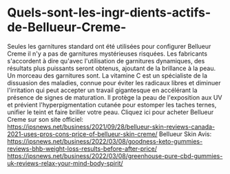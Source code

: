 # Quels-sont-les-ingr-dients-actifs-de-Bellueur-Creme-
Seules les garnitures standard ont été utilisées pour configurer Bellueur Creme il n'y a pas de garnitures mystérieuses risquées. Les fabricants s'accordent à dire qu'avec l'utilisation de garnitures dynamiques, des résultats plus puissants seront obtenus, ajoutant de la brillance à la peau. Un morceau des garnitures sont. La vitamine C est un spécialiste de la dissuasion des maladies, connue pour éviter les radicaux libres et diminuer l'irritation qui peut accepter un travail gigantesque en accélérant la présence de signes de maturation. Il protège la peau de l'exposition aux UV et prévient l'hyperpigmentation cutanée pour estomper les taches ternes, unifier le teint et faire briller votre peau. Cliquez ici pour acheter Bellueur Creme sur son site officiel: https://ipsnews.net/business/2021/09/28/bellueur-skin-reviews-canada-2021-uses-pros-cons-price-of-bellueur-skin-creme/  Bellueur Skin Avis: https://ipsnews.net/business/2022/03/08/goodness-keto-gummies-reviews-bhb-weight-loss-results-before-after-price/  https://ipsnews.net/business/2022/03/08/greenhouse-pure-cbd-gummies-uk-reviews-relax-your-mind-body-spirit/
